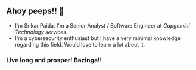 ## Ahoy peeps!! 👋

- I'm Srikar Paida. I'm a Senior Analyst / Software Engineer at *Capgemini Technology services*.
- I'm a cybersecurity enthusiast but I have a very minimal knowledge regarding this field. Would love to learn a lot about it.

### Live long and prosper! Bazinga!!

<!--
**thesrikarpaida/thesrikarpaida** is a ✨ _special_ ✨ repository because its `README.md` (this file) appears on your GitHub profile.

Here are some ideas to get you started:

- 🔭 I’m currently working on ...
- 🌱 I’m currently learning ...
- 👯 I’m looking to collaborate on ...
-  I’m looking for help with ...
-  Ask me about ...
- 📫 How to reach me: ...
- 😄 Pronouns: ...
- ⚡ Fun fact: ...
-->
